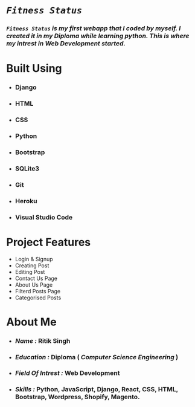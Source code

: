 # **_`Fitness Status`_**

### **_`Fitness Status`_** _is my first webapp that I coded by myself. I created it in my Diploma while learning python. This is where my intrest in Web Development started._

# **Built Using**

- ### **Django**

- ### **HTML**

- ### **CSS**

- ### **Python**

- ### **Bootstrap**

- ### **SQLite3**

- ### **Git**

- ### **Heroku**

- ### **Visual Studio Code**

# **Project Features**

- Login & Signup
- Creating Post
- Editing Post
- Contact Us Page
- About Us Page
- Filterd Posts Page
- Categorised Posts

# **About Me**

- ### **_Name :_** Ritik Singh

- ### **_Education :_** Diploma ( _Computer Science Engineering_ )

- ### **_Field Of Intrest :_** Web Development

- ### **_Skills :_** Python, JavaScript, Django, React, CSS, HTML, Bootstrap, Wordpress, Shopify, Magento.
